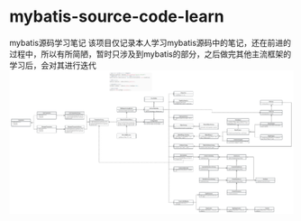 # mybatis-source-code-learn
mybatis源码学习笔记
该项目仅记录本人学习mybatis源码中的笔记，还在前进的过程中，所以有所简陋，暂时只涉及到mybatis的部分，之后做完其他主流框架的学习后，会对其进行迭代
![image](https://github.com/sfj1014/mybatis-source-code-learn/blob/main/img-floder/mybatis%E6%BA%90%E7%A0%81%E5%88%86%E6%9E%90.png)
